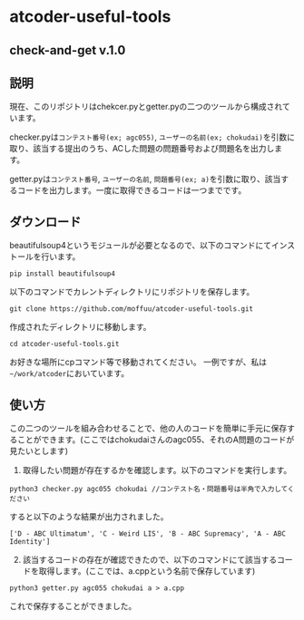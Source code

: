 # atcoder-useful-tools

## check-and-get v.1.0

## 説明
現在、このリポジトリはchekcer.pyとgetter.pyの二つのツールから構成されています。

checker.pyは`コンテスト番号(ex; agc055)`, `ユーザーの名前(ex; chokudai)`を引数に取り、該当する提出のうち、ACした問題の問題番号および問題名を出力します。

getter.pyは`コンテスト番号`, `ユーザーの名前`, `問題番号(ex; a)`を引数に取り、該当するコードを出力します。一度に取得できるコードは一つまでです。


## ダウンロード

beautifulsoup4というモジュールが必要となるので、以下のコマンドにてインストールを行います。

`pip install beautifulsoup4`

以下のコマンドでカレントディレクトリにリポジトリを保存します。

`git clone https://github.com/moffuu/atcoder-useful-tools.git`

作成されたディレクトリに移動します。

`cd atcoder-useful-tools.git`

お好きな場所にcpコマンド等で移動されてください。
一例ですが、私は`~/work/atcoder`においています。


## 使い方
この二つのツールを組み合わせることで、他の人のコードを簡単に手元に保存することができます。(ここではchokudaiさんのagc055、それのA問題のコードが見たいとします)

1. 取得したい問題が存在するかを確認します。以下のコマンドを実行します。

`python3 checker.py agc055 chokudai //コンテスト名・問題番号は半角で入力してください`

すると以下のような結果が出力されました。

`['D - ABC Ultimatum', 'C - Weird LIS', 'B - ABC Supremacy', 'A - ABC Identity']`

2. 該当するコードの存在が確認できたので、以下のコマンドにて該当するコードを取得します。(ここでは、a.cppという名前で保存しています)

`python3 getter.py agc055 chokudai a > a.cpp`

これで保存することができました。
